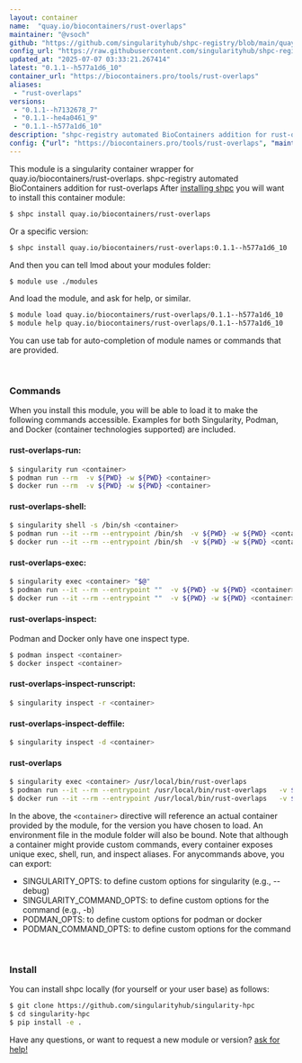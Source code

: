 ```yaml
---
layout: container
name:  "quay.io/biocontainers/rust-overlaps"
maintainer: "@vsoch"
github: "https://github.com/singularityhub/shpc-registry/blob/main/quay.io/biocontainers/rust-overlaps/container.yaml"
config_url: "https://raw.githubusercontent.com/singularityhub/shpc-registry/main/quay.io/biocontainers/rust-overlaps/container.yaml"
updated_at: "2025-07-07 03:33:21.267414"
latest: "0.1.1--h577a1d6_10"
container_url: "https://biocontainers.pro/tools/rust-overlaps"
aliases:
 - "rust-overlaps"
versions:
 - "0.1.1--h7132678_7"
 - "0.1.1--he4a0461_9"
 - "0.1.1--h577a1d6_10"
description: "shpc-registry automated BioContainers addition for rust-overlaps"
config: {"url": "https://biocontainers.pro/tools/rust-overlaps", "maintainer": "@vsoch", "description": "shpc-registry automated BioContainers addition for rust-overlaps", "latest": {"0.1.1--h577a1d6_10": "sha256:e5e9771a22a51ad3296d8e173fb699f09521c8fa74662ee9ebdff3e8516994a5"}, "tags": {"0.1.1--h7132678_7": "sha256:02d445e0122a974a8febacd13901aee09f5f4c171116698fe7fa052907d8441a", "0.1.1--he4a0461_9": "sha256:a933a2ea33492bd51feaee3416b3fc064afd047ee458ab5663afdb9c0509c7b6", "0.1.1--h577a1d6_10": "sha256:e5e9771a22a51ad3296d8e173fb699f09521c8fa74662ee9ebdff3e8516994a5"}, "docker": "quay.io/biocontainers/rust-overlaps", "aliases": {"rust-overlaps": "/usr/local/bin/rust-overlaps"}}
---
```


This module is a singularity container wrapper for quay.io/biocontainers/rust-overlaps.
shpc-registry automated BioContainers addition for rust-overlaps
After [installing shpc](#install) you will want to install this container module:


```bash
$ shpc install quay.io/biocontainers/rust-overlaps
```

Or a specific version:

```bash
$ shpc install quay.io/biocontainers/rust-overlaps:0.1.1--h577a1d6_10
```

And then you can tell lmod about your modules folder:

```bash
$ module use ./modules
```

And load the module, and ask for help, or similar.

```bash
$ module load quay.io/biocontainers/rust-overlaps/0.1.1--h577a1d6_10
$ module help quay.io/biocontainers/rust-overlaps/0.1.1--h577a1d6_10
```

You can use tab for auto-completion of module names or commands that are provided.

<br>

### Commands

When you install this module, you will be able to load it to make the following commands accessible.
Examples for both Singularity, Podman, and Docker (container technologies supported) are included.

#### rust-overlaps-run:

```bash
$ singularity run <container>
$ podman run --rm  -v ${PWD} -w ${PWD} <container>
$ docker run --rm  -v ${PWD} -w ${PWD} <container>
```

#### rust-overlaps-shell:

```bash
$ singularity shell -s /bin/sh <container>
$ podman run --it --rm --entrypoint /bin/sh  -v ${PWD} -w ${PWD} <container>
$ docker run --it --rm --entrypoint /bin/sh  -v ${PWD} -w ${PWD} <container>
```

#### rust-overlaps-exec:

```bash
$ singularity exec <container> "$@"
$ podman run --it --rm --entrypoint ""  -v ${PWD} -w ${PWD} <container> "$@"
$ docker run --it --rm --entrypoint ""  -v ${PWD} -w ${PWD} <container> "$@"
```

#### rust-overlaps-inspect:

Podman and Docker only have one inspect type.

```bash
$ podman inspect <container>
$ docker inspect <container>
```

#### rust-overlaps-inspect-runscript:

```bash
$ singularity inspect -r <container>
```

#### rust-overlaps-inspect-deffile:

```bash
$ singularity inspect -d <container>
```


#### rust-overlaps

```bash
$ singularity exec <container> /usr/local/bin/rust-overlaps
$ podman run --it --rm --entrypoint /usr/local/bin/rust-overlaps   -v ${PWD} -w ${PWD} <container> -c " $@"
$ docker run --it --rm --entrypoint /usr/local/bin/rust-overlaps   -v ${PWD} -w ${PWD} <container> -c " $@"
```



In the above, the `<container>` directive will reference an actual container provided
by the module, for the version you have chosen to load. An environment file in the
module folder will also be bound. Note that although a container
might provide custom commands, every container exposes unique exec, shell, run, and
inspect aliases. For anycommands above, you can export:

 - SINGULARITY_OPTS: to define custom options for singularity (e.g., --debug)
 - SINGULARITY_COMMAND_OPTS: to define custom options for the command (e.g., -b)
 - PODMAN_OPTS: to define custom options for podman or docker
 - PODMAN_COMMAND_OPTS: to define custom options for the command

<br>

### Install

You can install shpc locally (for yourself or your user base) as follows:

```bash
$ git clone https://github.com/singularityhub/singularity-hpc
$ cd singularity-hpc
$ pip install -e .
```

Have any questions, or want to request a new module or version? [ask for help!](https://github.com/singularityhub/singularity-hpc/issues)